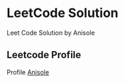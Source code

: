 # LeetCode Solution

Leet Code Solution by Anisole

## Leetcode Profile

Profile [Anisole](https://leetcode.com/anisole/)
